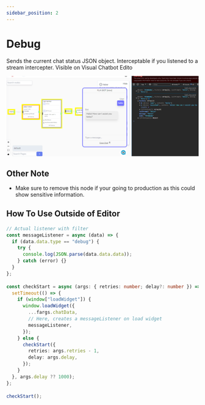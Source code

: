 ```yaml
---
sidebar_position: 2
---
```


# Debug

Sends the current chat status JSON object. Interceptable if you listened to a stream intercepter. Visible on Visual Chatbot Edito

![alt text](image-1.png)

## Other Note

- Make sure to remove this node if your going to production as this could show sensitive information.

## How To Use Outside of Editor

```ts
// Actual listener with filter
const messageListener = async (data) => {
  if (data.data.type == "debug") {
    try {
      console.log(JSON.parse(data.data.data));
    } catch (error) {}
  }
};

const checkStart = async (args: { retries: number; delay?: number }) => {
  setTimeout(() => {
    if (window["loadWidget"]) {
      window.loadWidget({
        ...fargs.chatData,
        // Here, creates a messageListener on load widget
        messageListener,
      });
    } else {
      checkStart({
        retries: args.retries - 1,
        delay: args.delay,
      });
    }
  }, args.delay ?? 1000);
};

checkStart();
```
